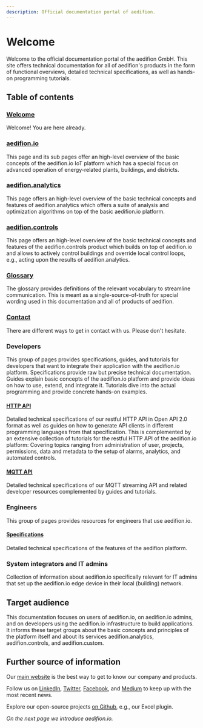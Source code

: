 ```yaml
---
description: Official documentation portal of aedifion.
---
```


# Welcome

Welcome to the official documentation portal of the aedifion GmbH. This site offers technical documentation for all of aedifion's products in the form of functional overviews, detailed technical specifications, as well as hands-on programming tutorials.

## Table of contents

### [Welcome](./)

Welcome! You are here already.

### [aedifion.io](aedifion.io/)

This page and its sub pages offer an high-level overview of the basic concepts of the aedifion.io IoT platform which has a special focus on advanced operation of energy-related plants, buildings, and districts.

### [aedifion.analytics](aedifion.analytics/)

This page offers an high-level overview of the basic technical concepts and features of aedifion.analytics which offers a suite of analysis and optimization algorithms on top of the basic aedifion.io platform. 

### [aedifion.controls](aedifion.controls.md)

This page offers an high-level overview of the basic technical concepts and features of the aedifion.controls product which builds on top of aedifion.io and allows to actively control buildings and override local control loops, e.g., acting upon the results of aedifion.analytics. 

### [Glossary](glossary.md)

The glossary provides definitions of the relevant vocabulary to streamline communication. This is meant as a single-source-of-truth for special wording used in this documentation and all of products of aedifion.

### [Contact](contact.md)

There are different ways to get in contact with us. Please don't hesitate. 

### Developers

This group of pages provides specifications, guides, and tutorials for developers that want to integrate their application with the aedifion.io platform. Specifications provide raw but precise technical documentation. Guides explain basic concepts of the aedifion.io platform and provide ideas on how to use, extend, and integrate it. Tutorials dive into the actual programming and provide concrete hands-on examples.

#### [HTTP API](developers/api-documentation/)

Detailed technical specifications of our restful HTTP API in Open API 2.0 format as well as guides on how to generate API clients in different programming languages from that specification. This is complemented by an extensive collection of tutorials for the restful HTTP API of the aedifion.io platform: Covering topics ranging from administration of user, projects, permissions, data and metadata to the setup of alarms, analytics, and automated controls. 

#### [MQTT API](developers/mqtt-api/)

Detailed technical specifications of our MQTT streaming API and related developer resources complemented by guides and tutorials.

### Engineers

This group of pages provides resources for engineers that use aedifion.io. 

#### [Specifications]()

Detailed technical specifications of the features of the aedifion platform.

### System integrators and IT admins

Collection of information about aedifion.io specifically relevant for IT admins that set up the aedifion.io edge device in their local \(building\) network.

## Target audience

This documentation focuses on users of aedifion.io, on aedifion.io admins, and on developers using the aedifion.io infrastructure to build applications. It informs these target groups about the basic concepts and principles of the platform itself and about its services aedifion.analytics, aedifion.controls, and aedifion.custom.

## **Further source of information**

Our [main website](https://www.aedifion.com/) is the best way to get to know our company and products. 

Follow us on [LinkedIn](https://www.linkedin.com/company/aedifion/), [Twitter](https://twitter.com/aedifion), [Facebook](https://www.facebook.com/aedifion/), and [Medium](https://medium.com/@aedifion) to keep up with the most recent news.

Explore our open-source projects [on Github](https://github.com/aedifion), e.g., our Excel plugin.



_On the next page we introduce aedifion.io._

